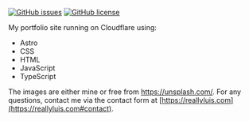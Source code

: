 <!--
# Welcome to [Astro](https://astro.build)

[![Open in StackBlitz](https://developer.stackblitz.com/img/open_in_stackblitz.svg)](https://stackblitz.com/github/withastro/astro/tree/latest/examples/basics)

> 🧑‍🚀 **Seasoned astronaut?** Delete this file. Have fun!

![basics](https://user-images.githubusercontent.com/4677417/186188965-73453154-fdec-4d6b-9c34-cb35c248ae5b.png)


## 🚀 Project Structure

Inside of your Astro project, you'll see the following folders and files:

```
/
├── public/
│   └── favicon.svg
├── src/
│   ├── components/
│   │   └── Card.astro
│   ├── layouts/
│   │   └── Layout.astro
│   └── pages/
│       └── index.astro
└── package.json
```

Astro looks for `.astro` or `.md` files in the `src/pages/` directory. Each page is exposed as a route based on its file name.

There's nothing special about `src/components/`, but that's where we like to put any Astro/React/Vue/Svelte/Preact components.

Any static assets, like images, can be placed in the `public/` directory.

## 🧞 Commands

All commands are run from the root of the project, from a terminal:

| Command                | Action                                             |
| :--------------------- | :------------------------------------------------- |
| `npm install`          | Installs dependencies                              |
| `npm run dev`          | Starts local dev server at `localhost:3000`        |
| `npm run build`        | Build your production site to `./dist/`            |
| `npm run preview`      | Preview your build locally, before deploying       |
| `npm run astro ...`    | Run CLI commands like `astro add`, `astro preview` |
| `npm run astro --help` | Get help using the Astro CLI                       |

## 👀 Want to learn more?

Feel free to check [our documentation](https://docs.astro.build) or jump into our [Discord server](https://astro.build/chat).
-->
<!-- [![GitHub CI](https://github.com/reallyluis/reallyluis/workflows/GitHub%20CI/badge.svg)](https://github.com/reallyluis/reallyluis) -->
<!-- [![Coverage Status](https://coveralls.io/repos/github/reallyluis/reallyluis/badge.svg?branch=main&kill_cache=1)](https://github.com/reallyluis/reallyluis/actions) -->
<!-- [![reallyluis](https://circleci.com/gh/reallyluis/reallyluis.svg?style=shield)](https://github.com/reallyluis/reallyluis) -->

[![GitHub issues](https://img.shields.io/github/issues/reallyluis/reallyluis?style=svg)](https://github.com/reallyluis/reallyluis/issues)
[![GitHub license](https://img.shields.io/github/license/reallyluis/reallyluis?style=svg)](https://github.com/reallyluis/reallyluis/blob/main/LICENSE)

My portfolio site running on Cloudflare using:

- Astro
- CSS
- HTML
- JavaScript
- TypeScript

The images are either mine or free from https://unsplash.com/. For any questions, contact me via the contact form at [https://reallyluis.com](https://reallyluis.com#contact).
